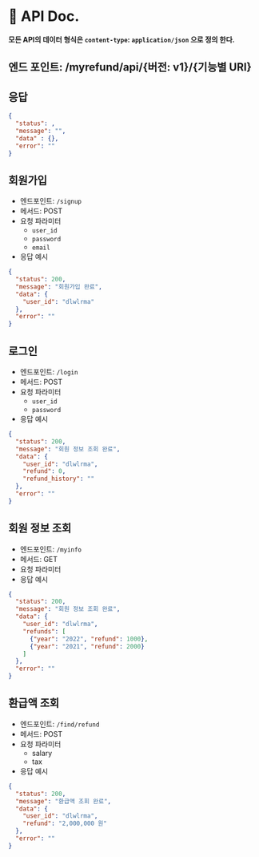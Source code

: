 # 📗 API Doc.
**모든 API의 데이터 형식은 `content-type`: `application/json` 으로 정의 한다.**

## 엔드 포인트: /myrefund/api/{버전: v1}/{기능별 URI}
## 응답

```json
{
  "status": ,
  "message": "",
  "data" : {},
  "error": ""
}
```
## 회원가입
* 엔드포인트: `/signup`
* 메서드: POST
* 요청 파라미터
  * `user_id`
  * `password`
  * `email`
* 응답 예시
```json
{
  "status": 200,
  "message": "회원가입 완료",
  "data": {
    "user_id": "dlwlrma"
  },
  "error": ""
}
```

## 로그인
* 엔드포인트: `/login`
* 메서드: POST
* 요청 파라미터
  * `user_id`
  * `password`
* 응답 예시
```json
{
  "status": 200,
  "message": "회원 정보 조회 완료",
  "data": {
    "user_id": "dlwlrma",
    "refund": 0,
    "refund_history": ""
  },
  "error": ""
}
```

## 회원 정보 조회
* 엔드포인트: `/myinfo`
* 메서드: GET
* 요청 파라미터
* 응답 예시
```json
{
  "status": 200,
  "message": "회원 정보 조회 완료",
  "data": {
    "user_id": "dlwlrma",
    "refunds": [
      {"year": "2022", "refund": 1000},
      {"year": "2021", "refund": 2000}
    ]
  },
  "error": ""
}
```

## 환급액 조회
* 엔드포인트: `/find/refund`
* 메서드: POST
* 요청 파라미터
  * salary
  * tax
* 응답 예시
```json
{
  "status": 200,
  "message": "환급액 조회 완료",
  "data": {
    "user_id": "dlwlrma",
    "refund": "2,000,000 원"
  },
  "error": ""
}
```
